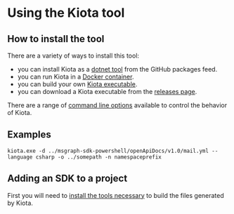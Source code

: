 # Using the Kiota tool

## How to install the tool

There are a variety of ways to install this tool:

- you can install Kiota as a [dotnet tool](generator/tool.md) from the GitHub packages feed.
- you can run Kiota in a [Docker container](generator/docker.md).
- you can build your own [Kiota executable](generator/build.md).
- you can download a Kiota executable from the [releases page](https://github.com/microsoft/kiota/release).

There are a range of [command line options](https://github.com/microsoft/kiota#parameters-reference) available to control the behavior of Kiota.

## Examples

```text
kiota.exe -d ../msgraph-sdk-powershell/openApiDocs/v1.0/mail.yml --language csharp -o ../somepath -n namespaceprefix
```

## Adding an SDK to a project

First you will need to [install the tools necessary](./requiredtools/index.md) to build the files generated by Kiota.
